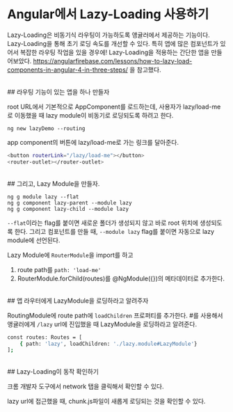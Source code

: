 # Angular에서 Lazy-Loading 사용하기

Lazy-Loading은 비동기식 라우팅이 가능하도록 앵귤러에서 제공하는 기능이다. 
Lazy-Loading을 통해 초기 로딩 속도를 개선할 수 있다. 특히 앱에 많은 컴포넌트가 있어서 복잡한 라우팅 작업을 있을 경우에!
Lazy-Loading을 적용하는 간단한 앱을 만들어보았다.
https://angularfirebase.com/lessons/how-to-lazy-load-components-in-angular-4-in-three-steps/ 을 참고했다.

<br>
## 라우팅 기능이 있는 앱을 하나 만들자

root URL에서 기본적으로 AppComponent를 로드하는데, 사용자가 lazy/load-me 로 이동했을 때 lazy module이 비동기로 로딩되도록 하려고 한다. 

```
ng new lazyDemo --routing
```

app component의 버튼에 lazy/load-me로 가는 링크를 달아준다.

```bash
<button routerLink="/lazy/load-me"></button>
<router-outlet></router-outlet>
```
<br>
## 그리고, Lazy Module을 만들자.

```
ng g module lazy --flat
ng g component lazy-parent --module lazy
ng g component lazy-child --module lazy
```

`--flat`이라는 flag를 붙이면 새로운 폴더가 생성되지 않고 바로 root 위치에 생성되도록 한다.
그리고 컴포넌트를 만들 때, `--module lazy` flag를 붙이면 자동으로 lazy module에 선언된다.

Lazy Module에 `RouterModule`을 import를 하고
1. route path를 `path: 'load-me'`
2. RouterModule.forChild(routes)를 @NgModule({})의 메타데이터로 추가한다.

<br>
## 앱 라우터에게 LazyModule을 로딩하라고 알려주자

RoutingModule에 route path에 `loadChildren` 프로퍼티를 추가한다.
\#를 사용해서 앵귤러에게 `/lazy` url에 진입했을 때 LazyModule을 로딩하라고 알려준다.

```bash
const routes: Routes = [
    { path: 'lazy', loadChildren: './lazy.module#LazyModule'}
];
```

<br>
## Lazy-Loading이 동작 확인하기

크롬 개발자 도구에서 network 탭을 클릭해서 확인할 수 있다.

lazy url에 접근했을 때, chunk.js파일이 새롭게 로딩되는 것을 확인할 수 있다.